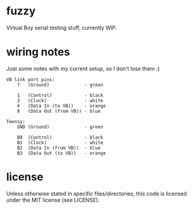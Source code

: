 # fuzzy

Virtual Boy serial testing stuff, currently WIP.

# wiring notes

Just some notes with my current setup, so I don't lose them :)

```
VB link port pins:
    7   (Ground)             - green

    1   (Control)            - black
    3   (Clock)              - white
    4   (Data In (to VB))    - orange
    8   (Data Out (from VB)) - blue

Teensy:
    GND (Ground)             - green

    B0  (Control)            - black
    B1  (Clock)              - white
    B2  (Data In (from VB))  - blue
    B3  (Data Out (to VB))   - orange
```

# license

Unless otherwise stated in specific files/directories, this code is licensed under the MIT license (see LICENSE).
